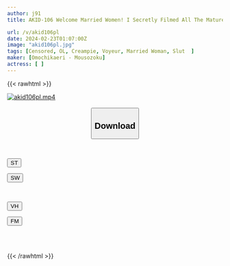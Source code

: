 ```yaml
---
author: j91
title: AKID-106 Welcome Married Women! I Secretly Filmed All The Mature Women Who Were Crazy About Having Sex At My Home. 14 Nahoko/D Cup/34 Years Old/Pervert Beautiful Witch Wife Who Gets Excited By Her Boss's Aging Odor Kyoko/G Cup/31 Years Old/An Innocent Stranger's Wife Who Gets Excited By Her Boss's Big Dick And Allows Him To Fuck Her Raw

url: /v/akid106pl
date: 2024-02-23T01:07:00Z
image: "akid106pl.jpg"
tags: [Censored, OL, Creampie, Voyeur, Married Woman, Slut	]
maker: [Omochikaeri - Mousozoku]
actress: [ ]
---
```



{{< rawhtml >}}

<div class="video" data-videoid="6bl2021k1YC9B8O">
    <a href="javascript:;">
        <img src="/v/akid106pl/akid106pl.jpg" width="WIDTH" height="HEIGHT" alt="akid106pl.mp4" loading="lazy">
    </a>
</div>

<script type="text/javascript" src="https://j91.asia/asset/on-demand-st.js"></script>

<br>
  <link rel="stylesheet" href="https://j91.asia/asset/bs5.css">
  
  <center>
  <button class="btn btn-primary" type="button" data-bs-toggle="collapse" data-bs-target=".multi-collapse" aria-expanded="false" aria-controls="multiCollapseExample1 multiCollapseExample2"><h2>Download</h2></button></center>
</p>
<div class="row">
  <div class="col">
    <div class="collapse multi-collapse" id="multiCollapseExample1">
      <div class="card card-body">
	      	      <br>
<div class="buttons">  
<p><a href="https://streamtape.to/v/6bl2021k1YC9B8O" target="_blank"><button class="btn-hover color-3"><i class="fa fa-download"></i> ST</button></a></p>
<p><a href="https://cdnwish.com/o9zcs9s50dr8" target="_blank"><button class="btn-hover color-2"><i class="fa fa-download"></i> SW</button></a></p></div>
    </div>
  </div>
</div>
  <div class="col">
    <div class="collapse multi-collapse" id="multiCollapseExample2">
      <div class="card card-body">
	      <br>
<div class="buttons">
<p><a href="https://vidhidepro.com/f/lq0awte0nyrp"><button class="btn-hover color-9"><i class="fa fa-download"></i> VH</button></a></p>
<p><a href="https://filemoon.sx/d/947hrsrztyvb"><button class="btn-hover color-8"><i class="fa fa-download"></i> FM</button></a></p></div>
<br><br>
      </div>
    </div>
  </div>
</div>

{{< /rawhtml >}}